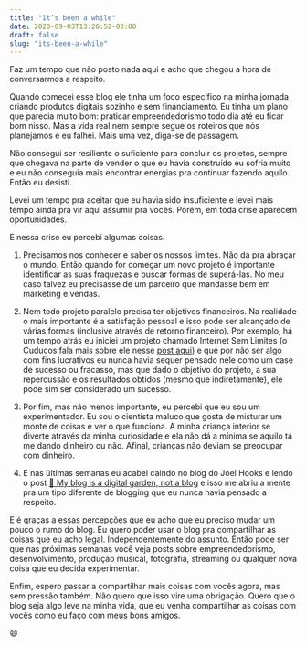 ```yaml
---
title: "It’s been a while"
date: 2020-09-03T13:26:52-03:00
draft: false
slug: "its-been-a-while"
---
```


Faz um tempo que não posto nada aqui e acho que chegou a hora de conversarmos a respeito.

Quando comecei esse blog ele tinha um foco específico na minha jornada criando produtos digitais sozinho e sem financiamento. Eu tinha um plano que parecia muito bom: praticar empreendedorismo todo dia até eu ficar bom nisso. Mas a vida real nem sempre segue os roteiros que nós planejamos e eu falhei. Mais uma vez, diga-se de passagem.

Não consegui ser resiliente o suficiente para concluir os projetos, sempre que chegava na parte de vender o que eu havia construído eu sofria muito e eu não conseguia mais encontrar energias pra continuar fazendo aquilo. Então eu desisti.

Levei um tempo pra aceitar que eu havia sido insuficiente e levei mais tempo ainda pra vir aqui assumir pra vocês. Porém, em toda crise aparecem oportunidades.

E nessa crise eu percebi algumas coisas.

1) Precisamos nos conhecer e saber os nossos limites. Não dá pra abraçar o mundo. Então quando for começar um novo projeto é importante identificar as suas fraquezas e buscar formas de superá-las. No meu caso talvez eu precisasse de um parceiro que mandasse bem em marketing e vendas.

2) Nem todo projeto paralelo precisa ter objetivos financeiros. Na realidade o mais importante é a satisfação pessoal e isso pode ser alcançado de várias formas (inclusive através de retorno financeiro). Por exemplo, há um tempo atrás eu iniciei um projeto chamado Internet Sem Limites (o Cuducos fala mais sobre ele nesse [post aqui](https://cuducos.me/2016/05/13/autonomia-meus-ultimos-10-anos.html)) e que por não ser algo com fins lucrativos eu nunca havia sequer pensado nele como um case de sucesso ou fracasso, mas que dado o objetivo do projeto, a sua repercussão e os resultados obtidos (mesmo que indiretamente), ele pode sim ser considerado um sucesso.

3) Por fim, mas não menos importante, eu percebi que eu sou um experimentador. Eu sou o cientista maluco que gosta de misturar um monte de coisas e ver o que funciona. A minha criança interior se diverte através da minha curiosidade e ela não dá a mínima se aquilo tá me dando dinheiro ou não. Afinal, crianças não deviam se preocupar com dinheiro.

4) E nas últimas semanas eu acabei caindo no blog do Joel Hooks e lendo o post [🌱 My blog is a digital garden, not a blog](https://joelhooks.com/digital-garden) e isso me abriu a mente pra um tipo diferente de blogging que eu nunca havia pensado a respeito.

E é graças a essas percepções que eu acho que eu preciso mudar um pouco o rumo do blog. Eu quero poder usar o blog pra compartilhar as coisas que eu acho legal. Independentemente do assunto. Então pode ser que nas próximas semanas você veja posts sobre empreendedorismo, desenvolvimento, produção musical, fotografia, streaming ou qualquer nova coisa que eu decida experimentar.

Enfim, espero passar a compartilhar mais coisas com vocês agora, mas sem pressão também. Não quero que isso vire uma obrigação. Quero que o blog seja algo leve na minha vida, que eu venha compartilhar as coisas com vocês como eu faço com meus bons amigos.

😄
